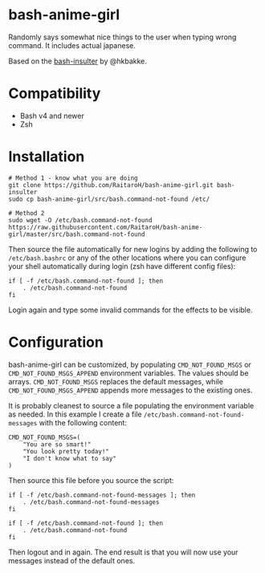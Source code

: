 # bash-anime-girl
Randomly says somewhat nice things to the user when typing wrong command. It includes actual japanese.

Based on the [bash-insulter](https://github.com/hkbakke/bash-insulter) by @hkbakke.

# Compatibility
* Bash v4 and newer
* Zsh

# Installation

    # Method 1 - know what you are doing
    git clone https://github.com/RaitaroH/bash-anime-girl.git bash-insulter
    sudo cp bash-anime-girl/src/bash.command-not-found /etc/

    # Method 2
    sudo wget -O /etc/bash.command-not-found https://raw.githubusercontent.com/RaitaroH/bash-anime-girl/master/src/bash.command-not-found

Then source the file automatically for new logins by adding the following to `/etc/bash.bashrc` or any of the other locations where you can configure your shell automatically during login (zsh have different config files):
```
if [ -f /etc/bash.command-not-found ]; then
    . /etc/bash.command-not-found
fi
```
Login again and type some invalid commands for the effects to be visible.

# Configuration
bash-anime-girl can be customized, by populating `CMD_NOT_FOUND_MSGS` or `CMD_NOT_FOUND_MSGS_APPEND` environment variables. The values should be arrays. `CMD_NOT_FOUND_MSGS` replaces the default messages, while `CMD_NOT_FOUND_MSGS_APPEND` appends more messages to the existing ones.

It is probably cleanest to source a file populating the environment variable as needed. In this example I create a file `/etc/bash.command-not-found-messages` with the following content:

    CMD_NOT_FOUND_MSGS=(
        "You are so smart!"
        "You look pretty today!"
        "I don't know what to say"
    )
    
Then source this file before you source the script:
```
if [ -f /etc/bash.command-not-found-messages ]; then
    . /etc/bash.command-not-found-messages
fi

if [ -f /etc/bash.command-not-found ]; then
    . /etc/bash.command-not-found
fi
```

Then logout and in again. The end result is that you will now use your messages instead of the default ones.
